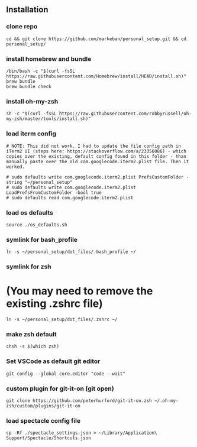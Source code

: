## Installation

### clone repo
`cd && git clone https://github.com/markeban/personal_setup.git && cd personal_setup/`

### install homebrew and bundle
```
/bin/bash -c "$(curl -fsSL https://raw.githubusercontent.com/Homebrew/install/HEAD/install.sh)"
brew bundle
brew bundle check
```

### install oh-my-zsh
`sh -c "$(curl -fsSL https://raw.githubusercontent.com/robbyrussell/oh-my-zsh/master/tools/install.sh)"`

### load iterm config
```
# NOTE: This did not work. I had to update the file config path in iTerm2 UI (steps here: https://stackoverflow.com/a/23356086) - which copies over the existing, default config found in this folder - than manually paste over the old com.googlecode.iterm2.plist file. Then it worked.

# sudo defaults write com.googlecode.iterm2.plist PrefsCustomFolder -string "~/personal_setup"
# sudo defaults write com.googlecode.iterm2.plist LoadPrefsFromCustomFolder -bool true
# sudo defaults read com.googlecode.iterm2.plist
```

### load os defaults
`source ./os_defaults.sh`

### symlink for bash_profile
`ln -s ~/personal_setup/dot_files/.bash_profile ~/`

### symlink for zsh
# (You may need to remove the existing .zshrc file)
`ln -s ~/personal_setup/dot_files/.zshrc ~/`

### make zsh default
`chsh -s $(which zsh)`

### Set VSCode as default git editor
`git config --global core.editor "code --wait"`

### custom plugin for git-it-on (git open)
`git clone https://github.com/peterhurford/git-it-on.zsh ~/.oh-my-zsh/custom/plugins/git-it-on`

### load spectacle config file
`cp -Rf ./spectacle_settings.json > ~/Library/Application\ Support/Spectacle/Shortcuts.json`
